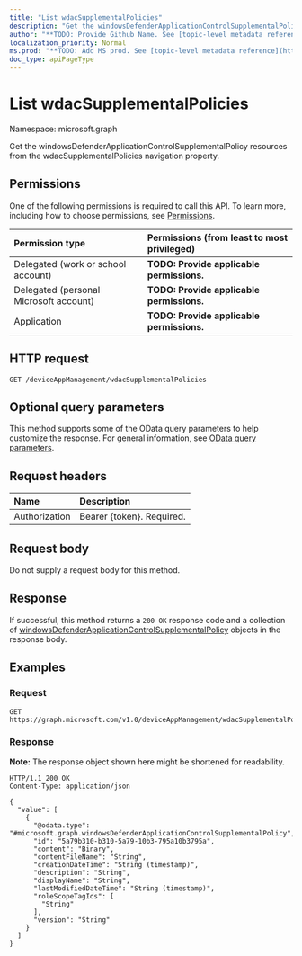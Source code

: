 ```yaml
---
title: "List wdacSupplementalPolicies"
description: "Get the windowsDefenderApplicationControlSupplementalPolicy resources from the wdacSupplementalPolicies navigation property."
author: "**TODO: Provide Github Name. See [topic-level metadata reference](https://msgo.azurewebsites.net/add/document/guidelines/metadata.html#topic-level-metadata)**"
localization_priority: Normal
ms.prod: "**TODO: Add MS prod. See [topic-level metadata reference](https://msgo.azurewebsites.net/add/document/guidelines/metadata.html#topic-level-metadata)**"
doc_type: apiPageType
---
```


# List wdacSupplementalPolicies
Namespace: microsoft.graph



Get the windowsDefenderApplicationControlSupplementalPolicy resources from the wdacSupplementalPolicies navigation property.

## Permissions
One of the following permissions is required to call this API. To learn more, including how to choose permissions, see [Permissions](/graph/permissions-reference).

|Permission type|Permissions (from least to most privileged)|
|:---|:---|
|Delegated (work or school account)|**TODO: Provide applicable permissions.**|
|Delegated (personal Microsoft account)|**TODO: Provide applicable permissions.**|
|Application|**TODO: Provide applicable permissions.**|

## HTTP request

<!-- {
  "blockType": "ignored"
}
-->
``` http
GET /deviceAppManagement/wdacSupplementalPolicies
```

## Optional query parameters
This method supports some of the OData query parameters to help customize the response. For general information, see [OData query parameters](/graph/query-parameters).

## Request headers
|Name|Description|
|:---|:---|
|Authorization|Bearer {token}. Required.|

## Request body
Do not supply a request body for this method.

## Response

If successful, this method returns a `200 OK` response code and a collection of [windowsDefenderApplicationControlSupplementalPolicy](../resources/windowsdefenderapplicationcontrolsupplementalpolicy.md) objects in the response body.

## Examples

### Request
<!-- {
  "blockType": "request",
  "name": "list_windowsdefenderapplicationcontrolsupplementalpolicy"
}
-->
``` http
GET https://graph.microsoft.com/v1.0/deviceAppManagement/wdacSupplementalPolicies
```


### Response
**Note:** The response object shown here might be shortened for readability.
<!-- {
  "blockType": "response",
  "truncated": true,
  "@odata.type": "Collection(microsoft.graph.windowsDefenderApplicationControlSupplementalPolicy)"
}
-->
``` http
HTTP/1.1 200 OK
Content-Type: application/json

{
  "value": [
    {
      "@odata.type": "#microsoft.graph.windowsDefenderApplicationControlSupplementalPolicy",
      "id": "5a79b310-b310-5a79-10b3-795a10b3795a",
      "content": "Binary",
      "contentFileName": "String",
      "creationDateTime": "String (timestamp)",
      "description": "String",
      "displayName": "String",
      "lastModifiedDateTime": "String (timestamp)",
      "roleScopeTagIds": [
        "String"
      ],
      "version": "String"
    }
  ]
}
```

